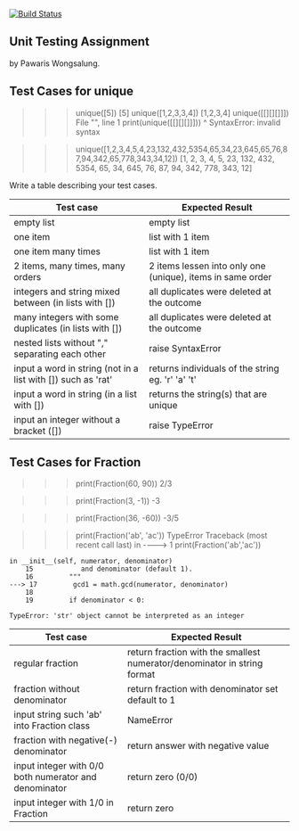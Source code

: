 [![Build Status](https://travis-ci.com/kabilza/unittesting-kabilza.svg?branch=master)](https://travis-ci.com/kabilza/unittesting-kabilza)

## Unit Testing Assignment

by Pawaris Wongsalung.


## Test Cases for unique

>>> unique([5])
    [5]
>>> unique([1,2,3,3,4])
    [1,2,3,4]
>>> unique([[][][]]])
    File "", line 1
    print(unique([[][][]]]))
                     ^
SyntaxError: invalid syntax

>>> unique([1,2,3,4,5,4,23,132,432,5354,65,34,23,645,65,76,87,94,342,65,778,343,34,12])
    [1, 2, 3, 4, 5, 23, 132, 432, 5354, 65, 34, 645, 76, 87, 94, 342, 778, 343, 12]

Write a table describing your test cases.

| Test case              |  Expected Result    |
|------------------------|---------------------|
| empty list             |  empty list         |
| one item               |  list with 1 item   |
| one item many times    |  list with 1 item   |
| 2 items, many times, many orders | 2 items lessen into only one (unique), items in same order  |
| integers and string mixed between (in lists with []) |  all duplicates were deleted at the outcome       |
| many integers with some duplicates (in lists with [])   | all duplicates were deleted at the outcome  |
| nested lists without "," separating each other |  raise SyntaxError      |
| input a word in string (not in a list with []) such as 'rat'|  returns individuals of the string eg. 'r' 'a' 't'   |
| input a word in string (in a list with []) |  returns the string(s) that are unique |
| input an integer without a bracket ([]) |  raise TypeError     |


## Test Cases for Fraction

>>> print(Fraction(60, 90))
    2/3

>>> print(Fraction(3, -1))
    -3

>>> print(Fraction(36, -60))
    -3/5

>>> print(Fraction('ab', 'ac'))
        TypeError                                 Traceback (most recent call last)
    in 
    ----> 1 print(Fraction('ab','ac'))

    in __init__(self, numerator, denominator)
        15            and denominator (default 1).
        16         """
    ---> 17         gcd1 = math.gcd(numerator, denominator)
        18 
        19         if denominator < 0:

    TypeError: 'str' object cannot be interpreted as an integer

| Test case              |  Expected Result    |
|------------------------|---------------------|
| regular fraction         | return fraction with the smallest numerator/denominator in string format   |
| fraction without denominator       | return fraction with denominator set default to 1   |
| input string such 'ab' into Fraction class      |  NameError   |
| fraction with negative(-) denominator    |  return answer with negative value  |
| input integer with 0/0 both numerator and denominator |  return zero (0/0) |
| input integer with 1/0 in Fraction |  return zero |
